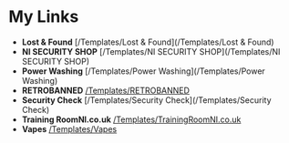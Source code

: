 # My Links

- **Lost & Found** [/Templates/Lost & Found](/Templates/Lost & Found)
- **NI SECURITY SHOP** [/Templates/NI SECURITY SHOP](/Templates/NI SECURITY SHOP)
- **Power Washing** [/Templates/Power Washing](/Templates/Power Washing)
- **RETROBANNED** [/Templates/RETROBANNED](/Templates/RETROBANNED)
- **Security Check** [/Templates/Security Check](/Templates/Security Check)
- **Training RoomNl.co.uk** [/Templates/TrainingRoomNI.co.uk](/Templates/TrainingRoomNI.co.uk)
- **Vapes** [/Templates/Vapes](/Templates/Vapes)

